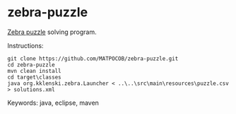 zebra-puzzle
============

<a href="http://en.wikipedia.org/wiki/Zebra_Puzzle">Zebra puzzle</a> solving program.

Instructions:

    git clone https://github.com/MATPOCOB/zebra-puzzle.git
    cd zebra-puzzle
    mvn clean install
    cd target\classes
    java org.kklenski.zebra.Launcher < ..\..\src\main\resources\puzzle.csv > solutions.xml

Keywords: java, eclipse, maven